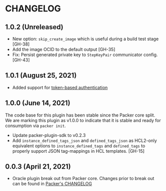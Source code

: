 # CHANGELOG

## 1.0.2 (Unreleased)
* New option: `skip_create_image` which is useful during a build test stage [GH-38]
* Add the image OCID to the default output [GH-35]
* Fix: Persist generated private key to `StepKeyPair` communicator config. [GH-43]

## 1.0.1 (August 25, 2021)

* Added support for [token-based authentication](https://docs.oracle.com/en-us/iaas/Content/API/SDKDocs/clitoken.htm)

## 1.0.0 (June 14, 2021)

The code base for this plugin has been stable since the Packer core split.
We are marking this plugin as v1.0.0 to indicate that it is stable and ready for consumption via `packer init`.

* Update packer-plugin-sdk to v0.2.3
* Add `instance_defined_tags_json` and `defined_tags_json` as HCL2-only equivalent options
  to `instance_defined_tags` and `defined_tags` to properly support JSON tag-mappings in HCL templates. [GH-15]


## 0.0.3 (April 21, 2021)

* Oracle plugin break out from Packer core. Changes prior to break out can be found in [Packer's CHANGELOG](https://github.com/hashicorp/packer/blob/master/CHANGELOG.md)
